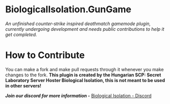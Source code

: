 # BiologicalIsolation.GunGame
*An unfinished counter-strike inspired deathmatch gamemode plugin, currently undergoing development and needs public contributions to help it get completed.*


# How to Contribute
You can make a fork and make pull requests through it whenever you make changes to the fork. **This plugin is created by the Hungarian
SCP: Secret Laboratory Server Hoster Biological Isolation, this is not meant to be used in other servers!**

***Join our discord for more information -***
[Biological Isolation - Discord](https://discord.gg/P7nxEUDBmr)
